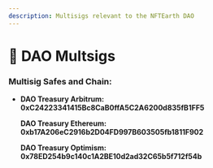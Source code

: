 ```yaml
---
description: Multisigs relevant to the NFTEarth DAO
---
```


# 📜 DAO Multsigs

### Multisig Safes and Chain:

*   **DAO Treasury Arbitrum: 0xC24223341415Bc8CaB0ffA5C2A6200d835fB1FF5**



    **DAO Treasury Ethereum: 0xb17A206eC2916b2D04FD997B603505fb1811F902**



    **DAO Treasury Optimism:  0x78ED254b9c140c1A2BE10d2ad32C65b5f712f54b**
